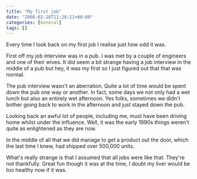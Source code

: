 ```yaml
---
title: "My first job"
date: "2008-02-28T11:28:21+00:00"
categories: [General]
tags: []
---
```


Every time I look back on my first job I realise just how odd it was.

First off my job interview was in a pub. I was met by a couple of engineers and one of their wives. It did seem a bit strange having a job interview in the middle of a pub but hey, it was my first so I just figured out that that was normal.

The pub interview wasn't an aberration. Quite a lot of time would be spent down the pub one way or another. In fact, some days we not only had a wet lunch but also an entirely wet afternoon. Yes folks, sometimes we didn't bother going back to work in the afternoon and just stayed down the pub.

Looking back an awful lot of people, including me, must have been driving home whilst under the influence. Well, it was the early 1990s things weren't quite as enlightened as they are now.

In the middle of all that we did manage to get a product out the door, which the last time I knew, had shipped over 500,000 units.

What's really strange is that I assumed that all jobs were like that. They're not thankfully. Great fun though it was at the time, I doubt my liver would be too healthy now if it was.
